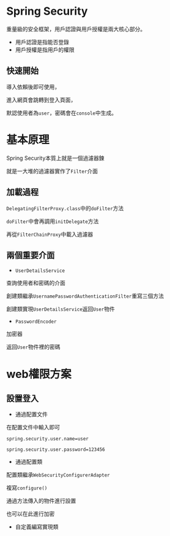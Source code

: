 # Spring Security

重量級的安全框架，用戶認證與用戶授權是兩大核心部分。

- 用戶認證是指能否登錄
- 用戶授權是指用戶的權限

## 快速開始

導入依賴後即可使用，

進入網頁會跳轉到登入頁面，

默認使用者為`user`，密碼會在`console`中生成。

# 基本原理

Spring Security本質上就是一個過濾器鍊

就是一大堆的過濾器實作了`Filter`介面

## 加載過程

`DelegatingFilterProxy.class`中的`doFilter`方法

`doFilter`中會再調用`initDelegate`方法

再從`FilterChainProxy`中載入過濾器

## 兩個重要介面

- `UserDetailsService`

查詢使用者和密碼的介面

創建類繼承`UsernamePasswordAuthenticationFilter`重寫三個方法

創建類實現`UserDetailsService`返回`User`物件

- `PasswordEncoder`

加密器

返回`User`物件裡的密碼

# web權限方案

## 設置登入

- 通過配置文件

在配置文件中輸入即可

`spring.security.user.name=user`

`spring.security.user.password=123456`

- 通過配置類

配置類繼承`WebSecurityConfigurerAdapter`

複寫`configure()`

通過方法傳入的物件進行設置

也可以在此進行加密

- 自定義編寫實現類

